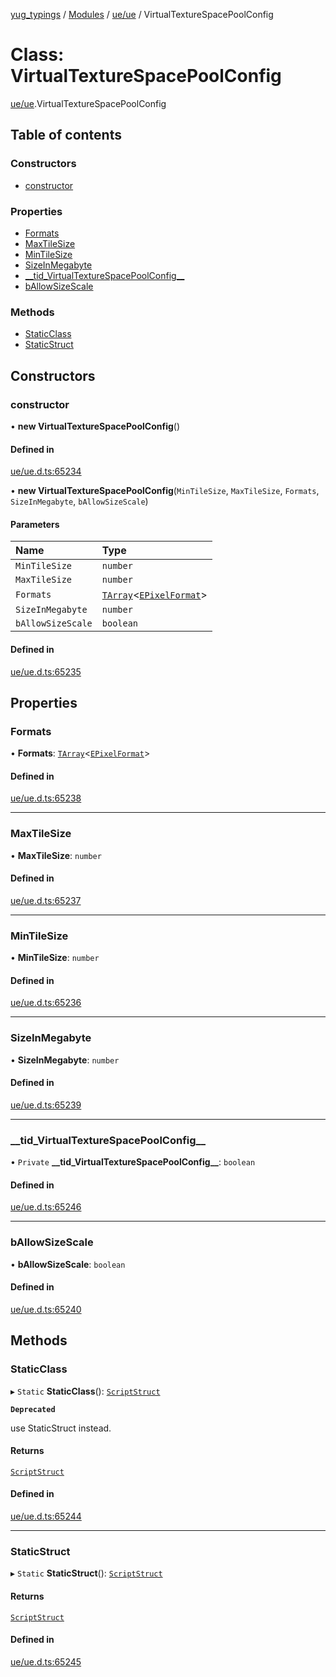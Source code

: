 [yug_typings](../README.md) / [Modules](../modules.md) / [ue/ue](../modules/ue_ue.md) / VirtualTextureSpacePoolConfig

# Class: VirtualTextureSpacePoolConfig

[ue/ue](../modules/ue_ue.md).VirtualTextureSpacePoolConfig

## Table of contents

### Constructors

- [constructor](ue_ue.VirtualTextureSpacePoolConfig.md#constructor)

### Properties

- [Formats](ue_ue.VirtualTextureSpacePoolConfig.md#formats)
- [MaxTileSize](ue_ue.VirtualTextureSpacePoolConfig.md#maxtilesize)
- [MinTileSize](ue_ue.VirtualTextureSpacePoolConfig.md#mintilesize)
- [SizeInMegabyte](ue_ue.VirtualTextureSpacePoolConfig.md#sizeinmegabyte)
- [\_\_tid\_VirtualTextureSpacePoolConfig\_\_](ue_ue.VirtualTextureSpacePoolConfig.md#__tid_virtualtexturespacepoolconfig__)
- [bAllowSizeScale](ue_ue.VirtualTextureSpacePoolConfig.md#ballowsizescale)

### Methods

- [StaticClass](ue_ue.VirtualTextureSpacePoolConfig.md#staticclass)
- [StaticStruct](ue_ue.VirtualTextureSpacePoolConfig.md#staticstruct)

## Constructors

### constructor

• **new VirtualTextureSpacePoolConfig**()

#### Defined in

[ue/ue.d.ts:65234](https://github.com/YugMetaverse/yug_typings/blob/b7d9b19/ue/ue.d.ts#L65234)

• **new VirtualTextureSpacePoolConfig**(`MinTileSize`, `MaxTileSize`, `Formats`, `SizeInMegabyte`, `bAllowSizeScale`)

#### Parameters

| Name | Type |
| :------ | :------ |
| `MinTileSize` | `number` |
| `MaxTileSize` | `number` |
| `Formats` | [`TArray`](../interfaces/ue_puerts.TArray.md)<[`EPixelFormat`](../enums/ue_ue.EPixelFormat.md)\> |
| `SizeInMegabyte` | `number` |
| `bAllowSizeScale` | `boolean` |

#### Defined in

[ue/ue.d.ts:65235](https://github.com/YugMetaverse/yug_typings/blob/b7d9b19/ue/ue.d.ts#L65235)

## Properties

### Formats

• **Formats**: [`TArray`](../interfaces/ue_puerts.TArray.md)<[`EPixelFormat`](../enums/ue_ue.EPixelFormat.md)\>

#### Defined in

[ue/ue.d.ts:65238](https://github.com/YugMetaverse/yug_typings/blob/b7d9b19/ue/ue.d.ts#L65238)

___

### MaxTileSize

• **MaxTileSize**: `number`

#### Defined in

[ue/ue.d.ts:65237](https://github.com/YugMetaverse/yug_typings/blob/b7d9b19/ue/ue.d.ts#L65237)

___

### MinTileSize

• **MinTileSize**: `number`

#### Defined in

[ue/ue.d.ts:65236](https://github.com/YugMetaverse/yug_typings/blob/b7d9b19/ue/ue.d.ts#L65236)

___

### SizeInMegabyte

• **SizeInMegabyte**: `number`

#### Defined in

[ue/ue.d.ts:65239](https://github.com/YugMetaverse/yug_typings/blob/b7d9b19/ue/ue.d.ts#L65239)

___

### \_\_tid\_VirtualTextureSpacePoolConfig\_\_

• `Private` **\_\_tid\_VirtualTextureSpacePoolConfig\_\_**: `boolean`

#### Defined in

[ue/ue.d.ts:65246](https://github.com/YugMetaverse/yug_typings/blob/b7d9b19/ue/ue.d.ts#L65246)

___

### bAllowSizeScale

• **bAllowSizeScale**: `boolean`

#### Defined in

[ue/ue.d.ts:65240](https://github.com/YugMetaverse/yug_typings/blob/b7d9b19/ue/ue.d.ts#L65240)

## Methods

### StaticClass

▸ `Static` **StaticClass**(): [`ScriptStruct`](ue_ue.ScriptStruct.md)

**`Deprecated`**

use StaticStruct instead.

#### Returns

[`ScriptStruct`](ue_ue.ScriptStruct.md)

#### Defined in

[ue/ue.d.ts:65244](https://github.com/YugMetaverse/yug_typings/blob/b7d9b19/ue/ue.d.ts#L65244)

___

### StaticStruct

▸ `Static` **StaticStruct**(): [`ScriptStruct`](ue_ue.ScriptStruct.md)

#### Returns

[`ScriptStruct`](ue_ue.ScriptStruct.md)

#### Defined in

[ue/ue.d.ts:65245](https://github.com/YugMetaverse/yug_typings/blob/b7d9b19/ue/ue.d.ts#L65245)
